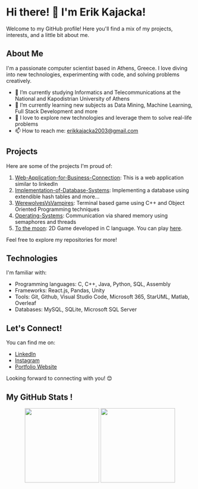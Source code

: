 # Hi there! 👋 I'm Erik Kajacka!

Welcome to my GitHub profile! Here you'll find a mix of my projects, interests, and a little bit about me.

## About Me
I'm a passionate computer scientist based in Athens, Greece. I love diving into new technologies, experimenting with code, and solving problems creatively.

- 🔭 I’m currently studying Informatics and Telecommunications at the National and Kapodistrian University of Athens
- 🌱 I’m currently learning new subjects as Data Mining, Machine Learning, Full Stack Development and more
- 💬 I love to explore new technologies and leverage them to solve real-life problems
- 📫 How to reach me: erikkajacka2003@gmail.com

## Projects

Here are some of the projects I'm proud of:

1. [Web-Application-for-Business-Connection](https://github.com/erikk03/workwave): This is a web application similar to linkedIn
2. [Implementation-of-Database-Systems](https://github.com/erikk03/Implementation-of-Database-Systems-Project2): Implementing a database using extendible hash tables and more...
3. [WerewolvesVsVampires](https://github.com/erikk03/WerewolvesVsVampires): Terminal based game using C++ and Object Oriented Programming techniques
4. [Operating-Systems](https://github.com/erikk03/OS-Project1): Communication via shared memory using semaphores and threads
5. [To the moon](https://github.com/erikk03/Data-Structures-And-Algorithms/tree/main/2022-project-1-erikk03): 2D Game developed in C language. You can play [here](https://k08.chatzi.org/games/2022/competition/ToTheMoon/game.html).

Feel free to explore my repositories for more!

## Technologies

I'm familiar with:

- Programming languages: C, C++, Java, Python, SQL, Assembly
- Frameworks: React.js, Pandas, Unity
- Tools: Git, Github, Visual Studio Code, Microsoft 365, StarUML, Matlab, Overleaf
- Databases: MySQL, SQLite, Microsoft SQL Server

## Let's Connect!

You can find me on:

- [LinkedIn](https://www.linkedin.com/in/erik-kajacka-1872bb289/)
- [Instagram](https://www.instagram.com/erik.kajacka/?hl=en)
- [Portfolio Website](https://erikk03.github.io/mywebsite/)

Looking forward to connecting with you! 😊

## My GitHub Stats !
<p align="center">
<img height=200 align="center" src="https://github-readme-stats.vercel.app/api?username=erikk03&theme=radical&border_radius=10&rank_icon=github" />
<img height=200 align="center" src="https://github-readme-stats.vercel.app/api/top-langs?username=erikk03&layout=compact&langs_count=8&card_width=320&theme=radical&border_radius=10" />
</p>
